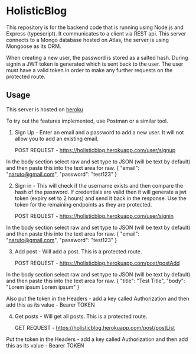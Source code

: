 # HolisticBlog

This repository is for the backend code that is running using Node.js and Express (typescript). It communicates to a client via REST api. This server connects to a Mongo database hosted on Atlas, the server is using Mongoose as its ORM.

When creating a new user, the password is stored as a salted hash. During signin a JWT token is generated which is sent back to the user. The user must have a valid token in order to make any further requests on the protected route.


## Usage

This server is hosted on [heroku](https://holisticblog.herokuapp.com/)

To try out the features implemented, use Postman or a similar tool. 

1. Sign Up - Enter an email and a password to add a new user. It will not allow you to add an existing email. 

    POST REQUEST - https://holisticblog.herokuapp.com/user/signup

In the body section select raw and set type to JSON (will be text by default)  and then paste this into the text area for raw. 
{
	"email": "naruto@gmail.com",
	"password": "test123"
}

2. Sign in - This will check if the username exists and then compare the hash of the password. If credentials are valid then it will generate a jwt token (expiry set to 2 hours) and send it back in the response. Use the token for the remaining endpoints as they are protected.

    POST REQUEST - https://holisticblog.herokuapp.com/user/signin

In the body section select raw and set type to JSON (will be text by default)  and then paste this into the text area for raw. 
{
	"email": "naruto@gmail.com",
	"password": "test123"
}

3. Add post - Will add a post. This is a protected route. 

    POST REQUEST - https://holisticblog.herokuapp.com/post/postAdd

In the body section select raw and set type to JSON (will be text by default)  and then paste this into the text area for raw. 
{
	"title": "Test Title",
	"body": "Lorem ipsum Lorem ipsum"
}

Also put the token in the Headers - add a key called Authorization and then add this as its value - Bearer TOKEN

4. Get posts - Will get all posts. This is a protected route.

    GET REQUEST - https://holisticblog.herokuapp.com/post/postList

Put the token in the Headers - add a key called Authorization and then add this as its value - Bearer TOKEN
